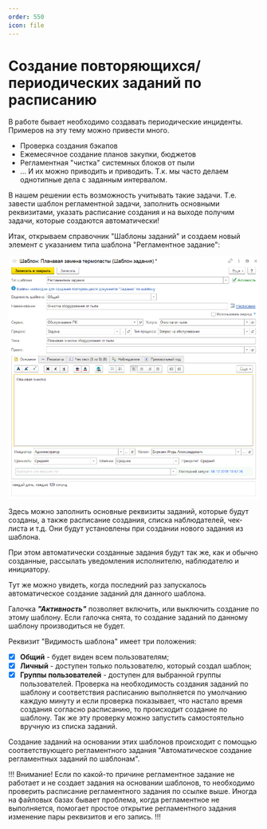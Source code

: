```yaml
---
order: 550
icon: file
---
```


# Создание повторяющихся/периодических заданий по расписанию

В работе бывает необходимо создавать периодические инциденты. Примеров на эту тему можно привести много.

* Проверка создания бэкапов
* Ежемесячное создание планов закупки, бюджетов
* Регламентная "чистка" системных блоков от пыли
* ...
И их можно приводить и приводить. Т.к. мы часто делаем однотипные дела с заданным интервалом.

В нашем решении есть возможность учитывать такие задачи. Т.е. завести шаблон регламентной задачи, заполнить основными реквизитами, указать расписание создания и на выходе получим задачи, которые создаются автоматически!

Итак, открываем справочник "Шаблоны заданий" и создаем новый элемент с указанием типа шаблона "Регламентное задание":

![01_СозданиеЗаданий](static/01_СозданиеЗаданий.png)

Здесь можно заполнить основные реквизиты заданий, которые будут созданы, а также расписание создания, списка наблюдателей, чек-листа и т.д. Они будут установлены при создании нового задания из шаблона.

При этом автоматически созданные задания будут так же, как и обычно созданные, рассылать уведомления исполнителю, наблюдателю и инициатору.

Тут же можно увидеть, когда последний раз запускалось автоматическое создание заданий для данного шаблона.

Галочка ***"Активность"*** позволяет включить, или выключить создание по этому шаблону. Если галочка снята, то создание заданий по данному шаблону производиться не будет.

Реквизит "Видимость шаблона" имеет три положения:

* [x] **Общий** - будет виден всем пользователям;
* [x] **Личный** - доступен только пользователю, который создал шаблон;
* [x] **Группы пользователей** - доступен для выбранной группы пользователей.
Проверка на необходимость создания заданий по шаблону и соответствия расписанию выполняется по умолчанию каждую минуту и если проверка показывает, что настало время создания согласно расписанию, то происходит создание по шаблону. Так же эту проверку можно запустить самостоятельно вручную из списка заданий.

Создание заданий на основании этих шаблонов происходит с помощью соответствующего регламентного задания "Автоматическое создание регламентных заданий по шаблонам".

!!!
Внимание! Если по какой-то причине регламентное задание не работает и не создает задания на основании шаблонов, то необходимо проверить расписание регламентного задания по ссылке выше. Иногда на файловых базах бывает проблема, когда регламентное не выполняется, помогает простое открытие регламентного задания изменение пары реквизитов и его запись.
!!!
